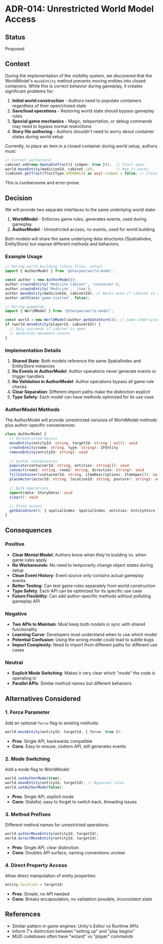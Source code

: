 # ADR-014: Unrestricted World Model Access

## Status
Proposed

## Context
During the implementation of the visibility system, we discovered that the WorldModel's `moveEntity` method prevents moving entities into closed containers. While this is correct behavior during gameplay, it creates significant problems for:

1. **Initial world construction** - Authors need to populate containers regardless of their open/closed state
2. **Save/load operations** - Restoring world state should bypass gameplay rules  
3. **Special game mechanics** - Magic, teleportation, or debug commands may need to bypass normal restrictions
4. **Story file authoring** - Authors shouldn't need to worry about container states during world setup

Currently, to place an item in a closed container during world setup, authors must:
```typescript
// Current workaround
cabinet.add(new OpenableTrait({ isOpen: true }));  // Start open
world.moveEntity(medicineId, cabinet.id);          // Now it works
(cabinet.getTrait(TraitType.OPENABLE) as any).isOpen = false; // Close it
```

This is cumbersome and error-prone.

## Decision
We will provide two separate interfaces to the same underlying world state:

1. **WorldModel** - Enforces game rules, generates events, used during gameplay
2. **AuthorModel** - Unrestricted access, no events, used for world building

Both models will share the same underlying data structures (SpatialIndex, EntityStore) but expose different methods and behaviors.

### Example Usage

```typescript
// During world building (story files, setup)
import { AuthorModel } from '@sharpee/world-model';

const author = new AuthorModel();
author.createEntity('Medicine Cabinet', 'container');
author.createEntity('Medicine', 'item');
author.moveEntity(medicineId, cabinetId); // Works even if cabinet is closed
author.setState('game-started', false);

// During gameplay
import { WorldModel } from '@sharpee/world-model';

const world = new WorldModel(author.getDataStore()); // Same underlying data
if (world.moveEntity(playerId, cabinetId)) {
  // Only succeeds if cabinet is open
  // Generates movement events
}
```

### Implementation Details

1. **Shared State**: Both models reference the same SpatialIndex and EntityStore instances
2. **No Events in AuthorModel**: Author operations never generate events or trigger handlers
3. **No Validation in AuthorModel**: Author operations bypass all game rule checks
4. **Clear Separation**: Different import paths make the distinction explicit
5. **Type Safety**: Each model can have methods optimized for its use case

### AuthorModel Methods

The AuthorModel will provide unrestricted versions of WorldModel methods plus author-specific conveniences:

```typescript
class AuthorModel {
  // Unrestricted basics
  moveEntity(entityId: string, targetId: string | null): void
  createEntity(name: string, type: string): IFEntity
  removeEntity(entityId: string): void
  
  // Author conveniences  
  populate(containerId: string, entities: string[]): void
  connect(room1: string, room2: string, direction: string): void
  fillContainer(containerId: string, itemDescriptions: ItemSpec[]): void
  placeActor(actorId: string, locationId: string, posture?: string): void
  
  // Bulk operations
  import(data: StoryData): void
  clear(): void
  
  // State access
  getDataStore(): { spatialIndex: SpatialIndex, entities: EntityStore }
}
```

## Consequences

### Positive
- **Clear Mental Model**: Authors know when they're building vs. when game rules apply
- **No Workarounds**: No need to temporarily change object states during setup
- **Clean Event History**: Event source only contains actual gameplay events
- **Better Testing**: Can test game rules separately from world construction
- **Type Safety**: Each API can be optimized for its specific use case
- **Future Flexibility**: Can add author-specific methods without polluting gameplay API

### Negative  
- **Two APIs to Maintain**: Must keep both models in sync with shared functionality
- **Learning Curve**: Developers must understand when to use which model
- **Potential Confusion**: Using the wrong model could lead to subtle bugs
- **Import Complexity**: Need to import from different paths for different use cases

### Neutral
- **Explicit Mode Switching**: Makes it very clear which "mode" the code is operating in
- **Parallel APIs**: Similar method names but different behaviors

## Alternatives Considered

### 1. Force Parameter
Add an optional `force` flag to existing methods:
```typescript
world.moveEntity(entityId, targetId, { force: true });
```
- **Pros**: Single API, backwards compatible
- **Cons**: Easy to misuse, clutters API, still generates events

### 2. Mode Switching
Add a mode flag to WorldModel:
```typescript
world.setAuthorMode(true);
world.moveEntity(entityId, targetId); // Bypasses rules
world.setAuthorMode(false);
```
- **Pros**: Single API, explicit mode
- **Cons**: Stateful, easy to forget to switch back, threading issues

### 3. Method Prefixes
Different method names for unrestricted operations:
```typescript
world.authorMoveEntity(entityId, targetId);
world.directMoveEntity(entityId, targetId);
```
- **Pros**: Single API, clear distinction
- **Cons**: Doubles API surface, naming conventions unclear

### 4. Direct Property Access
Allow direct manipulation of entity properties:
```typescript
entity.location = targetId;
```
- **Pros**: Simple, no API needed
- **Cons**: Breaks encapsulation, no validation possible, inconsistent state

## References
- Similar pattern in game engines: Unity's Editor vs Runtime APIs
- Inform 7's distinction between "setting up" and "play begins"
- MUD codebases often have "wizard" vs "player" commands
